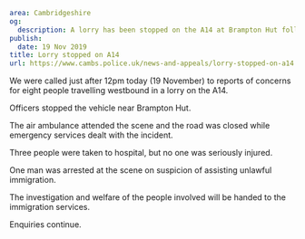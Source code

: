 ```yaml
area: Cambridgeshire
og:
  description: A lorry has been stopped on the A14 at Brampton Hut following reports of concern for eight people.
publish:
  date: 19 Nov 2019
title: Lorry stopped on A14
url: https://www.cambs.police.uk/news-and-appeals/lorry-stopped-on-a14
```

We were called just after 12pm today (19 November) to reports of concerns for eight people travelling westbound in a lorry on the A14.

Officers stopped the vehicle near Brampton Hut.

The air ambulance attended the scene and the road was closed while emergency services dealt with the incident.

Three people were taken to hospital, but no one was seriously injured.

One man was arrested at the scene on suspicion of assisting unlawful immigration.

The investigation and welfare of the people involved will be handed to the immigration services.

Enquiries continue.
